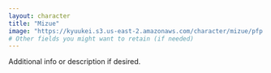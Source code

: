 ```yaml
---
layout: character
title: "Mizue"
image: "https://kyuukei.s3.us-east-2.amazonaws.com/character/mizue/pfp.png"
# Other fields you might want to retain (if needed)
---
```

Additional info or description if desired.
